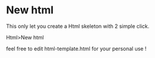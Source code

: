 New html
=======

This only let you create a Html skeleton with 2 simple click.

Html>New html

feel free to edit html-template.html for your personal use !
